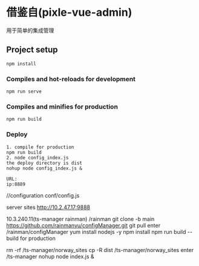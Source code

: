 # 借鉴自(pixle-vue-admin)

用于简单的集成管理


## Project setup
```
npm install
```

### Compiles and hot-reloads for development
```
npm run serve
```

### Compiles and minifies for production
```
npm run build
```



### Deploy
```
1. compile for production
npm run build
2. node config_index.js
the deploy directory is dist
nohup node config_index.js &

URL:
ip:8889
```

//configuration
conf/config.js

server sites
http://10.2.47.17:9888


10.3.240.11(ts-manager rainman)
/rainman
git clone -b main https://github.com/rainmanyu/configManager.git
git pull
enter /rainman/configManager
yum install nodejs -y
npm install
npm run build
-- build for production

[//]: # (nohup node config_index.js &)
rm -rf /ts-manager/norway_sites
cp -R dist /ts-manager/norway_sites
enter /ts-manager
nohup node index.js &




